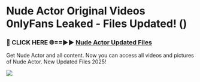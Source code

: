 # Nude Actor Original Videos 0nlyFans Leaked - Files Updated! ()

<h3>🔴 CLICK HERE 🌐==►► <a href="https://tinyurl.com/2p9ay9w9" rel="nofollow">Nude Actor Updated Files</a></h3>

Get Nude Actor and all content. Now you can access all videos and pictures of Nude Actor. New Updated Files 2025!

[![](https://i.imgur.com/KQgVmj3.gif)](https://tinyurl.com/2p9ay9w9)
